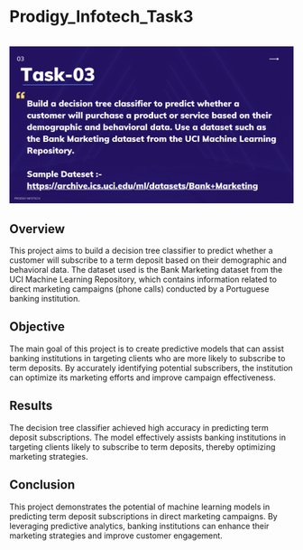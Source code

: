 # Prodigy_Infotech_Task3
<br>
<img src = "https://github.com/Ksheeraja23/Prodigy_Infotech_Task3/blob/main/ds3.png">

## Overview
This project aims to build a decision tree classifier to predict whether a customer will subscribe to a term deposit based on their demographic and behavioral data. The dataset used is the Bank Marketing dataset from the UCI Machine Learning Repository, which contains information related to direct marketing campaigns (phone calls) conducted by a Portuguese banking institution.

## Objective
The main goal of this project is to create predictive models that can assist banking institutions in targeting clients who are more likely to subscribe to term deposits. By accurately identifying potential subscribers, the institution can optimize its marketing efforts and improve campaign effectiveness.

## Results
The decision tree classifier achieved high accuracy in predicting term deposit subscriptions. The model effectively assists banking institutions in targeting clients likely to subscribe to term deposits, thereby optimizing marketing strategies.

## Conclusion
This project demonstrates the potential of machine learning models in predicting term deposit subscriptions in direct marketing campaigns. By leveraging predictive analytics, banking institutions can enhance their marketing strategies and improve customer engagement.
